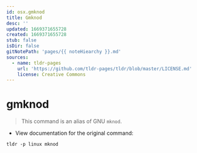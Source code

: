```yaml
---
id: osx.gmknod
title: Gmknod
desc: ''
updated: 1669371655728
created: 1669371655728
stub: false
isDir: false
gitNotePath: 'pages/{{ noteHiearchy }}.md'
sources:
  - name: tldr-pages
    url: 'https://github.com/tldr-pages/tldr/blob/master/LICENSE.md'
    license: Creative Commons
---
```

# gmknod

> This command is an alias of GNU `mknod`.

- View documentation for the original command:

`tldr -p linux mknod`

